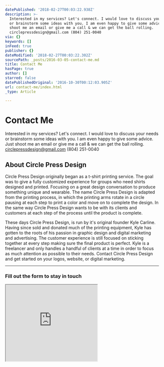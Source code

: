 ```yaml
---
datePublished: '2018-02-27T00:03:22.938Z'
description: >-
  Interested in my services? Let's connect. I would love to discuss your needs
  or brainstorm some ideas with you. I am even happy to give some advice. Just
  shoot me an email or give me a call & we can get the ball rolling.
  circlepressdesign@gmail.com (804) 251-0040
via: {}
keywords: []
inFeed: true
publisher: {}
dateModified: '2018-02-27T00:03:22.302Z'
sourcePath: _posts/2016-03-05-contact-me.md
title: Contact Me
hasPage: true
author: []
starred: false
datePublishedOriginal: '2016-10-30T00:12:03.905Z'
url: contact-me/index.html
_type: Article

---
```

# Contact Me

Interested in my services? Let's connect. I would love to discuss your needs or brainstorm some ideas with you. I am even happy to give some advice. Just shoot me an email or give me a call & we can get the ball rolling. circlepressdesign@gmail.com (804) 251-0040

## About Circle Press Design

Circle Press Design originally began as a t-shirt printing service. The goal was to give a fully customized experience for groups who need shirts designed and printed. Focusing on a great design conversation to produce something unique and wearable. The name Circle Press Design is adapted from the printing process, in which the printing arms rotate in a circle pausing at each step to print a color and move on to complete the design. In the same way Circle Press Design wants to be with its clients and customers at each step of the process until the product is complete.

These days Circle Press Design, is run by it's original founder Kyle Carline. Having since sold and donated much of the printing equipment, Kyle has gotten to the roots of his passion in graphic design and digital marketing and advertising. The customer experience is still focused on sticking together at every step making sure the final product is perfect. Kyle is a freelancer and only handles a handful of clients at a time in order to focus as much attention as possible to their needs. Contact Circle Press Design and get started on your logos, website, or digital marketing.

---

### Fill out the form to stay in touch

<iframe src="https://the-grid.github.io/ed-userhtml/?g=eJzNVG1v0zAQ_t5fYbJJTaUlgU0bkL4IJFYBq8ZEeROID459SSwcO7Oddd20_845acumbTAhIWEpSnx57rnzc3ceWWZE7Sa97ZBr1lSg3CA2QPkyzBvFnNAqHFz2CK7tMNiypV6UgkMwiJkU7Mct0AoYOzh3CHK6KCSEg2H782r1XjM9lMVjr3P4Z5SsMx9Zt5Qw6WWNc1pd9jLKfhRGN4pHTEttUrIFB34Ne5k2HExkKBeNTcl-fT7srTCZRLdhr6acC1Wk5Fl9TvZ2PcAnEVEpCpUShvqAWdk4MG2ozzslSisY9riwtaTLlAglhYIok9qT5lq5yIoLSMmTA095hSZTkTtz_W2WKL6Da1k-efxv0xSqbtzdeebt-i803e2SxZboOmHUqqtoBePANlklXOR0VGiNvRjZEsAFCOrO1qGgokIGxC3rXxuMyqDUEk83Dg47m4HTRhjgEzLKzMQ_N3lyYazzn2uutoNvUk09hhx70H00kv6RZUZvk7REBLftJKx8OwECIjh-r8eXaNVOHlKXwsaoMc0kcDImzjT4-4zKBn3n9Az551gmUgFp6kejpOPGfBMvsp--dgyJNWwclM7VNk2SxYXhsVBYD6o4lVjHFs2po1Gt5TIXUgaT6yP8MJLa6EpY2HC8kNSBdX9DtSipWxRRDo6V99N4OZlWKHW3__h-hhr117ydMe46K2a6SirKjLaJTV4e5UuWLarZ6VcF89nbL4vpPrCLA1q8mT-fms8XJwsnZ-yY5kd7n56ezU-ZOPg6PXqdwDmw_iZs28ljsr6bY7-33_p3d3X_O_p5RIwTd3iG-JmwDhSYcOXR3yFAxhPSXbMQ1wY87BXktJEuHLTmVpNwc-AdconVd6XmKemfvJt_QJJMc5xIBQsyxXCvsK6hjzu4Gqzu79iVoEIDtsZjtCH9eTSqJHUR9ucNY2DtI6RaYwYbV0Z9fDBGm-uOrSHsH_qXd2z3cYU0tOi8Mfqmgj8BwhlODQ" height="250" style=""></iframe>